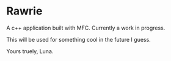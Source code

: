 # Rawrie
A c++ application built with MFC. Currently a work in progress.

This will be used for something cool in the future I guess.

Yours truely,
Luna.
